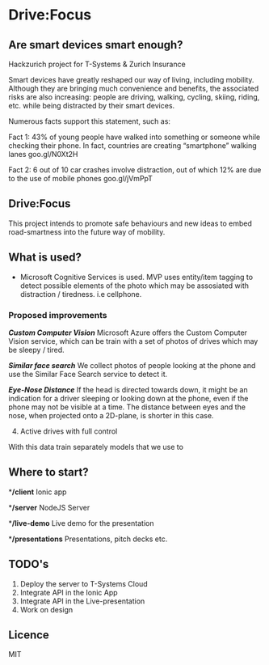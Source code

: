# Drive:Focus

## Are smart devices smart enough?
Hackzurich project for T-Systems & Zurich Insurance

Smart devices have greatly reshaped our way of living, including mobility. Although they are bringing much convenience and benefits, the associated risks are also increasing: people are driving, walking, cycling, skiing, riding, etc. while being distracted by their smart devices. <br />

Numerous facts support this statement, such as:

Fact 1: 43% of young people have walked into something or someone while checking their phone. In fact, countries are creating “smartphone” walking lanes goo.gl/N0Xt2H<br />

Fact 2: 6 out of 10 car crashes involve distraction, out of which 12% are due to the use of mobile phones goo.gl/jVmPpT<br />

## Drive:Focus
This project intends to promote safe behaviours and new ideas to embed road-smartness into the future way of mobility.


## What is used?
* Microsoft Cognitive Services is used. MVP uses entity/item tagging to detect possible elements of the photo which may be assosiated with distraction / tiredness. i.e cellphone.

### Proposed improvements
***Custom Computer Vision***
Microsoft Azure offers the Custom Computer Vision service, which can be train with a set of photos of drives which may be sleepy / tired.

***Similar face search***
We collect photos of people looking at the phone and use the Similar Face Search service to detect it.

***Eye-Nose Distance***
If the head is directed towards down, it might be an indication for a driver sleeping or looking down at the phone, even if the phone may not be visible at a time.
The distance between eyes and the nose, when projected onto a 2D-plane, is shorter in this case.





4. Active drives with full control

With this data train separately  models that we use to 



## Where to start?
***/client**
Ionic app

***/server**
NodeJS Server

***/live-demo**
Live demo for the presentation

***/presentations**
Presentations, pitch decks etc.

## TODO's
1. Deploy the server to T-Systems Cloud
2. Integrate API in the Ionic App
3. Integrate API in the Live-presentation
4. Work on design

## Licence
MIT
